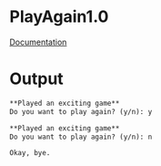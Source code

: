 # PlayAgain1.0

[Documentation](../../../docs/Chapter2/PlayAgain/PlayAgain1.0)

# Output

```txt
**Played an exciting game**       
Do you want to play again? (y/n): y

**Played an exciting game**       
Do you want to play again? (y/n): n

Okay, bye.
```